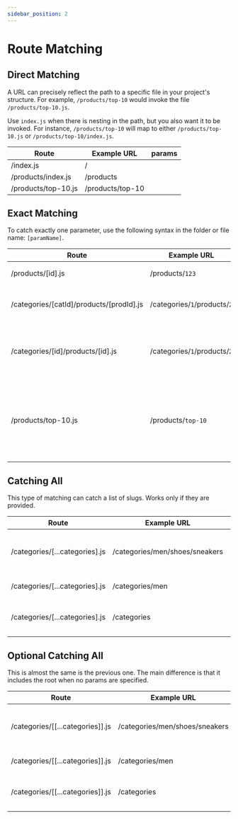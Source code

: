 ```yaml
---
sidebar_position: 2
---
```


# Route Matching

## Direct Matching

A URL can precisely reflect the path to a specific file in your project's structure. For example, 
`/products/top-10` would invoke the file `/products/top-10.js`.

Use `index.js` when there is nesting in the path, but you also want it to be invoked. 
For instance, `/products/top-10` will map to either `/products/top-10.js` or `/products/top-10/index.js`.

| Route              | Example URL      | params |
|--------------------|------------------|------|
| /index.js          | /                |        |
| /products/index.js | /products        ||
| /products/top-10.js | /products/top-10 |              |

## Exact Matching

To catch exactly one parameter, use the following syntax in the folder or file name: `[paramName]`.

| Route                                    | Example URL              | Params                             | Notes                                                      |
|------------------------------------------|--------------------------|------------------------------------|------------------------------------------------------------|
| /products/[id].js                        | /products/`123`            | ```{ id: '123'  }```           |                                                            |
| /categories/[catId]/products/[prodId].js | /categories/`1`/products/`2` | ```{ catId: '1', prodId: '2'  }``` | Any nesting level                             |
| /categories/[id]/products/[id].js        | /categories/`1`/products/`2` | ```{ id: '2'  }```                 | If slug ids have the same name, the last will be taken     |
| /products/top-10.js                      | /products/`top-10`         |                                    | You still can use direct match. It will be prioritized over dynamic matchings |


## Catching All

This type of matching can catch a list of slugs. Works only if they are provided.

| Route                          | Example URL                    | Params                                             | Notes                     |
|--------------------------------|--------------------------------|----------------------------------------------------|---------------------------|
| /categories/[...categories].js | /categories/men/shoes/sneakers | ```{ categories: ['men', 'shoes', 'sneakers'] }``` |                           |
| /categories/[...categories].js | /categories/men                | ```{ categories: ['men'] }```                      |                           |
| /categories/[...categories].js | /categories                    | x                                                  | Won't catch anything, 404 |

## Optional Catching All

This is almost the same is the previous one. The main difference is that it includes the root when no params are
specified.

| Route                            | Example URL                    | Params                                             | Notes                       |
|----------------------------------|--------------------------------|----------------------------------------------------|-----------------------------|
| /categories/[[...categories]].js | /categories/men/shoes/sneakers | ```{ categories: ['men', 'shoes', 'sneakers'] }``` |                             |
| /categories/[[...categories]].js | /categories/men                | ```{ categories: ['men'] }```                      |                             |
| /categories/[[...categories]].js | /categories                    |                                                | Will be caught in this case |
